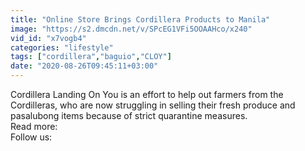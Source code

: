 ```yaml
---
title: "Online Store Brings Cordillera Products to Manila"
image: "https://s2.dmcdn.net/v/SPcEG1VFi5OOAAHco/x240"
vid_id: "x7vogb4"
categories: "lifestyle"
tags: ["cordillera","baguio","CLOY"]
date: "2020-08-26T09:45:11+03:00"
---
```

Cordillera Landing On You is an effort to help out farmers from the Cordilleras, who are now struggling in selling their fresh produce and pasalubong items because of strict quarantine measures.  <br>Read more:   <br>Follow us:  <br>
